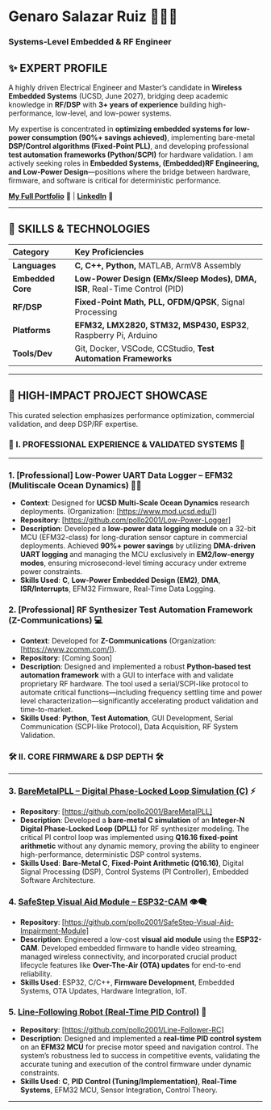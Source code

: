 # Genaro Salazar Ruiz 👨🏽‍💻
### Systems-Level Embedded & RF Engineer

## ✨ EXPERT PROFILE

A highly driven Electrical Engineer and Master’s candidate in **Wireless Embedded Systems** (UCSD, June 2027), bridging deep academic knowledge in **RF/DSP** with **3+ years of experience** building high-performance, low-level, and low-power systems.

My expertise is concentrated in **optimizing embedded systems for low-power consumption (90%+ savings achieved)**, implementing bare-metal **DSP/Control algorithms (Fixed-Point PLL)**, and developing professional **test automation frameworks (Python/SCPI)** for hardware validation. I am actively seeking roles in **Embedded Systems, (Embedded)RF Engineering, and Low-Power Design**—positions where the bridge between hardware, firmware, and software is critical for deterministic performance.

**[My Full Portfolio](https://github.com/pollo2001/genny_portfolio)** 💾    |     **[LinkedIn](https://www.linkedin.com/in/genaro-salazar2001/)** 🔗

---

## 🔧 SKILLS & TECHNOLOGIES

| Category | Key Proficiencies |
| :--- | :--- |
| **Languages** | **C, C++, Python,** MATLAB, ArmV8 Assembly |
| **Embedded Core** | **Low-Power Design (EMx/Sleep Modes), DMA, ISR**, Real-Time Control (PID) |
| **RF/DSP** | **Fixed-Point Math, PLL, OFDM/QPSK**, Signal Processing |
| **Platforms** | **EFM32, LMX2820, STM32, MSP430, ESP32**, Raspberry Pi, Arduino|
| **Tools/Dev** | Git, Docker, VSCode, CCStudio, **Test Automation Frameworks** |

---

## 📂 HIGH-IMPACT PROJECT SHOWCASE

This curated selection emphasizes performance optimization, commercial validation, and deep DSP/RF expertise.

### 🥇 I. PROFESSIONAL EXPERIENCE & VALIDATED SYSTEMS 🥇
--------------------------------------------------------------------------------------------------

### 1. **[Professional] Low-Power UART Data Logger – EFM32 (Mulitiscale Ocean Dynamics)** 🔋📡
- **Context**: Designed for **UCSD Multi-Scale Ocean Dynamics** research deployments. (Organization: [https://www.mod.ucsd.edu/])
- **Repository**: [https://github.com/pollo2001/Low-Power-Logger]
- **Description**: Developed a **low-power data logging module** on a 32-bit MCU (EFM32-class) for long-duration sensor capture in commercial deployments. Achieved **90%+ power savings** by utilizing **DMA-driven UART logging** and managing the MCU exclusively in **EM2/low-energy modes**, ensuring microsecond-level timing accuracy under extreme power constraints.
- **Skills Used**: **C**, **Low-Power Embedded Design (EM2)**, **DMA**, **ISR/Interrupts**, EFM32 Firmware, Real-Time Data Logging.

### 2. **[Professional] RF Synthesizer Test Automation Framework (Z-Communications)** 💻
- **Context**: Developed for **Z-Communications** (Organization: [https://www.zcomm.com/]).
- **Repository**: [Coming Soon]
- **Description**: Designed and implemented a robust **Python-based test automation framework** with a GUI to interface with and validate proprietary RF hardware. The tool used a serial/SCPI-like protocol to automate critical functions—including frequency settling time and power level characterization—significantly accelerating product validation and time-to-market.
- **Skills Used**: **Python**, **Test Automation**, GUI Development, Serial Communication (SCPI-like Protocol), Data Acquisition, RF System Validation.

### 🛠️ II. CORE FIRMWARE & DSP DEPTH 🛠️
--------------------------------------------------

### 3. **[BareMetalPLL – Digital Phase-Locked Loop Simulation (C)](https://github.com/pollo2001/BareMetalPLL)** ⚡
- **Repository**: [https://github.com/pollo2001/BareMetalPLL]
- **Description**: Developed a **bare-metal C simulation** of an **Integer-N Digital Phase-Locked Loop (DPLL)** for RF synthesizer modeling. The critical PI control loop was implemented using **Q16.16 fixed-point arithmetic** without any dynamic memory, proving the ability to engineer high-performance, deterministic DSP control systems.
- **Skills Used**: **Bare-Metal C**, **Fixed-Point Arithmetic (Q16.16)**, Digital Signal Processing (DSP), Control Systems (PI Controller), Embedded Software Architecture.

### 4. **[SafeStep Visual Aid Module – ESP32-CAM](https://github.com/pollo2001/SafeStep-Visual-Aid-Impairment-Module)** 👁️‍🗨️
- **Repository**: [https://github.com/pollo2001/SafeStep-Visual-Aid-Impairment-Module]
- **Description**: Engineered a low-cost **visual aid module** using the **ESP32-CAM**. Developed embedded firmware to handle video streaming, managed wireless connectivity, and incorporated crucial product lifecycle features like **Over-The-Air (OTA) updates** for end-to-end reliability.
- **Skills Used**: ESP32, C/C++, **Firmware Development**, Embedded Systems, OTA Updates, Hardware Integration, IoT.

### 5. **[Line-Following Robot (Real-Time PID Control)](https://github.com/pollo2001/Line-Follower-RC)** 🤖
- **Repository**: [https://github.com/pollo2001/Line-Follower-RC]
- **Description**: Designed and implemented a **real-time PID control system** on an **EFM32 MCU** for precise motor speed and navigation control. The system’s robustness led to success in competitive events, validating the accurate tuning and execution of the control firmware under dynamic constraints.
- **Skills Used**: **C**, **PID Control (Tuning/Implementation)**, **Real-Time Systems**, EFM32 MCU, Sensor Integration, Control Theory.

---
